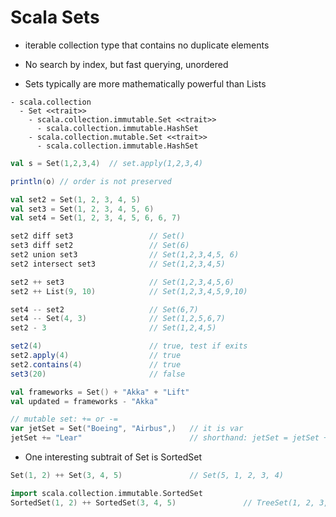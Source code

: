 # Scala Sets

- iterable collection type that contains no duplicate elements
- No search by index, but fast querying, unordered

- Sets typically are more mathematically powerful than Lists

```shell
- scala.collection
  - Set <<trait>>
    - scala.collection.immutable.Set <<trait>>
      - scala.collection.immutable.HashSet
    - scala.collection.mutable.Set <<trait>>
      - scala.collection.immutable.HashSet
```

```scala
val s = Set(1,2,3,4)  // set.apply(1,2,3,4)

println(o) // order is not preserved

val set2 = Set(1, 2, 3, 4, 5)
val set3 = Set(1, 2, 3, 4, 5, 6)
val set4 = Set(1, 2, 3, 4, 5, 6, 6, 7)

set2 diff set3                 // Set()
set3 diff set2                 // Set(6)
set2 union set3                // Set(1,2,3,4,5, 6)
set2 intersect set3            // Set(1,2,3,4,5)

set2 ++ set3                   // Set(1,2,3,4,5,6)
set2 ++ List(9, 10)            // Set(1,2,3,4,5,9,10)

set4 -- set2                   // Set(6,7)
set4 -- Set(4, 3)              // Set(1,2,5,6,7)
set2 - 3                       // Set(1,2,4,5)

set2(4)                        // true, test if exits
set2.apply(4)                  // true
set2.contains(4)               // true
set3(20)                       // false

val frameworks = Set() + "Akka" + "Lift"
val updated = frameworks - "Akka"

// mutable set: += or -=
var jetSet = Set("Boeing", "Airbus",)   // it is var
jetSet += "Lear"                        // shorthand: jetSet = jetSet + "Lear"
```

- One interesting subtrait of Set is SortedSet

```scala
Set(1, 2) ++ Set(3, 4, 5)               // Set(5, 1, 2, 3, 4)

import scala.collection.immutable.SortedSet
SortedSet(1, 2) ++ SortedSet(3, 4, 5)               // TreeSet(1, 2, 3, 4, 5)
```
